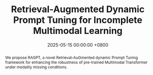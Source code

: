 ---
title:          "Retrieval-Augmented Dynamic Prompt Tuning for Incomplete Multimodal Learning"
date:           2025-05-15 00:00:00 +0800
selected:       true
pub:            "The Association for the Advancement of Artificial Intelligence (AAAI)"
pub_last:       ' <span class="badge badge-pill badge-publication badge-danger">CCF-A</span> <span class="badge badge-pill badge-publication badge-primary">Full Paper</span>'
pub_date:       "2025"

abstract: >-
  We propose RAGPT, a novel Retrieval-AuGmented dynamic Prompt Tuning framework for enhancing the robustness of pre-trained Multimodal Transformer under modality missing conditions.
cover:          /assets/images/covers/aaai-ragpt.jpg
authors:
- Jian Lang*
- Zhangtao Cheng*
- Ting Zhong
- Fan Zhou†
links:
  Paper: /assets/papers/AAAI-2025-RAGPT.pdf
  Code: https://github.com/Jian-Lang/RAGPT
---